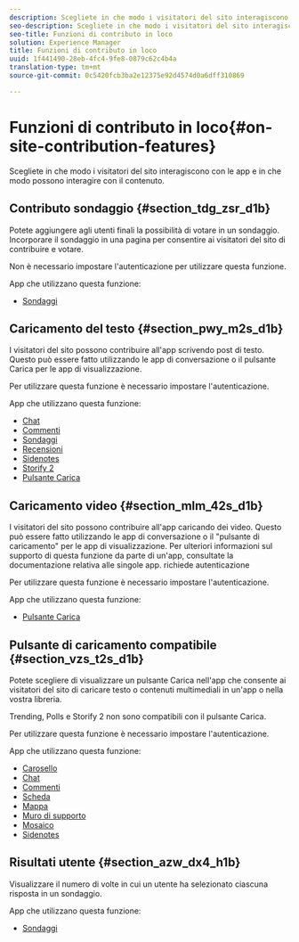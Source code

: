 ```yaml
---
description: Scegliete in che modo i visitatori del sito interagiscono con le app e in che modo possono interagire con il contenuto.
seo-description: Scegliete in che modo i visitatori del sito interagiscono con le app e in che modo possono interagire con il contenuto.
seo-title: Funzioni di contributo in loco
solution: Experience Manager
title: Funzioni di contributo in loco
uuid: 1f441490-28eb-4fc4-9fe8-0879c62c4b4a
translation-type: tm+mt
source-git-commit: 0c5420fcb3ba2e12375e92d4574d0a6dff310869

---
```



# Funzioni di contributo in loco{#on-site-contribution-features}

Scegliete in che modo i visitatori del sito interagiscono con le app e in che modo possono interagire con il contenuto.

## Contributo sondaggio {#section_tdg_zsr_d1b}

Potete aggiungere agli utenti finali la possibilità di votare in un sondaggio. Incorporare il sondaggio in una pagina per consentire ai visitatori del sito di contribuire e votare.

Non è necessario impostare l'autenticazione per utilizzare questa funzione.

App che utilizzano questa funzione:

* [Sondaggi](../c-about-apps/c-polls-app/c-polls-app.md#c_polls_app)

## Caricamento del testo {#section_pwy_m2s_d1b}

I visitatori del sito possono contribuire all'app scrivendo post di testo. Questo può essere fatto utilizzando le app di conversazione o il pulsante Carica per le app di visualizzazione.

Per utilizzare questa funzione è necessario impostare l'autenticazione.

App che utilizzano questa funzione:

* [Chat](../c-about-apps/c-chat-app/c-chat-app.md#c_chat_app)
* [Commenti](/help/using/c-about-apps/c-comments/c-comments.md)
* [Sondaggi](../c-about-apps/c-polls-app/c-polls-app.md#c_polls_app)
* [Recensioni](../c-about-apps/c-reviews-app/c-reviews-app.md#c_reviews_app)
* [Sidenotes](../c-about-apps/c-sidenotes-app/c-sidenotes-app.md#c_sidenotes_app)
* [Storify 2](../c-about-apps/c-storify2/c-storify2.md#c_storify2)
* [Pulsante Carica](../c-about-apps/c-upload-button-app/c-upload-button-app.md#c_upload_button_app)

## Caricamento video {#section_mlm_42s_d1b}

I visitatori del sito possono contribuire all'app caricando dei video. Questo può essere fatto utilizzando le app di conversazione o il "pulsante di caricamento" per le app di visualizzazione. Per ulteriori informazioni sul supporto di questa funzione da parte di un'app, consultate la documentazione relativa alle singole app. richiede autenticazione

Per utilizzare questa funzione è necessario impostare l'autenticazione.

App che utilizzano questa funzione:

* [Pulsante Carica](../c-about-apps/c-upload-button-app/c-upload-button-app.md#c_upload_button_app)

## Pulsante di caricamento compatibile {#section_vzs_t2s_d1b}

Potete scegliere di visualizzare un pulsante Carica nell'app che consente ai visitatori del sito di caricare testo o contenuti multimediali in un'app o nella vostra libreria.

Trending, Polls e Storify 2 non sono compatibili con il pulsante Carica.

Per utilizzare questa funzione è necessario impostare l'autenticazione.

App che utilizzano questa funzione:

* [Carosello](../c-about-apps/c-carousel-app/c-carousel-app.md#c_carousel_app)
* [Chat](../c-about-apps/c-chat-app/c-chat-app.md#c_chat_app)
* [Commenti](/help/using/c-about-apps/c-comments/c-comments.md)
* [Scheda](../c-about-apps/c-feature-card-app/c-feature-card-app.md#c_feature_card_app)
* [Mappa](../c-about-apps/c-map-app/c-map-app.md#c_map_app)
* [Muro di supporto](../c-about-apps/c-media-wall-app/c-media-wall-app.md#c_media_wall_app)
* [Mosaico](../c-about-apps/c-mosaic-app/c-mosaic-app.md#c_mosaic_app)
* [Sidenotes](../c-about-apps/c-sidenotes-app/c-sidenotes-app.md#c_sidenotes_app)

## Risultati utente {#section_azw_dx4_h1b}

Visualizzare il numero di volte in cui un utente ha selezionato ciascuna risposta in un sondaggio.

App che utilizzano questa funzione:

* [Sondaggi](../c-about-apps/c-polls-app/c-polls-app.md#c_polls_app)

